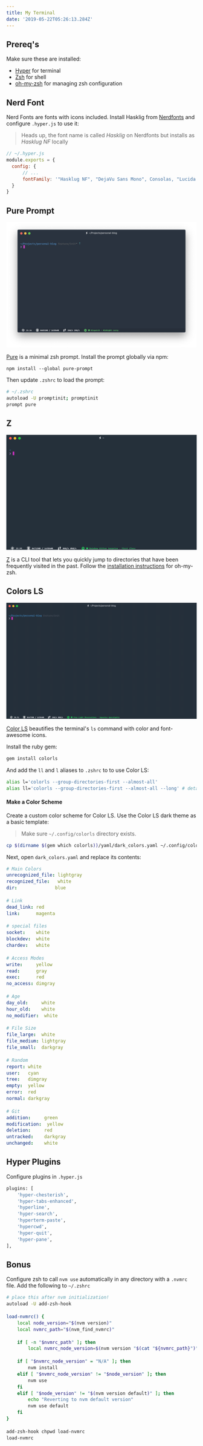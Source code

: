 ```yaml
---
title: My Terminal
date: '2019-05-22T05:26:13.284Z'
---
```

 ## Prereq's
Make sure these are installed:
* [Hyper](https://hyper.is/) for terminal
* [Zsh](https://www.zsh.org/) for shell
* [oh-my-zsh](https://github.com/robbyrussell/oh-my-zsh) for managing zsh configuration 

## Nerd Font
Nerd Fonts are fonts with icons included. Install Hasklig from [Nerdfonts](http://nerdfonts.com/) and configure `.hyper.js` to use it:

> Heads up, the font name is called _Hasklig_ on Nerdfonts but installs as _Hasklug NF_ locally

```js
// ~/.hyper.js
module.exports = {
  config: {
      // ...
      fontFamily: '"Hasklug NF", "DejaVu Sans Mono", Consolas, "Lucida Console", monospace',
  }
}
```

## Pure Prompt
![Pure prompt](./pure-prompt-cap3.png)

[Pure](https://github.com/sindresorhus/pure) is a minimal zsh prompt. Install the prompt globally via npm:

```shell script
npm install --global pure-prompt
```

Then update `.zshrc` to load the prompt:
```bash
# ~/.zshrc
autoload -U promptinit; promptinit
prompt pure
```

## Z
![z command output](./z-command.gif)

[Z](https://github.com/agkozak/zsh-z) is a CLI tool that lets you quickly jump to directories that have been frequently visited in the past. 
Follow the [installation instructions](https://github.com/agkozak/zsh-z#for-oh-my-zsh-users) for oh-my-zsh.

## Colors LS
![ll command output](./ll-command-40fr.gif)

[Color LS](https://github.com/athityakumar/colorls#installation) beautifies the terminal's `ls` command with color and font-awesome icons.

Install the ruby gem:

```ruby
gem install colorls
```

And add the `ll` and `l` aliases to `.zshrc` to to use Color LS:

```bash
alias l='colorls --group-directories-first --almost-all'
alias ll='colorls --group-directories-first --almost-all --long' # detailed list view
```

#### Make a Color Scheme
Create a custom color scheme for Color LS. Use the Color LS dark theme as a basic template:

> Make sure `~/.config/colorls` directory exists.

```bash
cp $(dirname $(gem which colorls))/yaml/dark_colors.yaml ~/.config/colorls/dark_colors.yaml
``` 


Next, open `dark_colors.yaml` and replace its contents:
```yaml
# Main Colors
unrecognized_file: lightgray
recognized_file:   white
dir:              blue

# Link
dead_link: red
link:      magenta

# special files
socket:    white
blockdev:  white
chardev:   white

# Access Modes
write:     yellow
read:      gray
exec:      red
no_access: dimgray

# Age
day_old:     white
hour_old:    white
no_modifier:  white

# File Size
file_large:  white
file_medium: lightgray
file_small:  darkgray

# Random
report: white
user:   cyan
tree:   dimgray
empty:  yellow
error:  red
normal: darkgray

# Git
addition:     green
modification:  yellow
deletion:     red
untracked:    darkgray
unchanged:    white
```

## Hyper Plugins
Configure plugins in `.hyper.js`
```bash
plugins: [
    'hyper-chesterish',
    'hyper-tabs-enhanced',
    'hyperline',
    'hyper-search',
    'hyperterm-paste',
    'hypercwd',
    'hyper-quit',
    'hyper-pane',
],
```

## Bonus
Configure zsh to call `nvm use` automatically in any directory with a `.nvmrc` file.
Add the following to `~/.zshrc`

```bash
# place this after nvm initialization!
autoload -U add-zsh-hook

load-nvmrc() {
    local node_version="$(nvm version)"
    local nvmrc_path="$(nvm_find_nvmrc)"
    
    if [ -n "$nvmrc_path" ]; then
        local nvmrc_node_version=$(nvm version "$(cat "${nvmrc_path}")")
    
    if [ "$nvmrc_node_version" = "N/A" ]; then
        nvm install
    elif [ "$nvmrc_node_version" != "$node_version" ]; then
        nvm use
    fi
    elif [ "$node_version" != "$(nvm version default)" ]; then
        echo "Reverting to nvm default version"
        nvm use default
    fi
}

add-zsh-hook chpwd load-nvmrc
load-nvmrc
```

